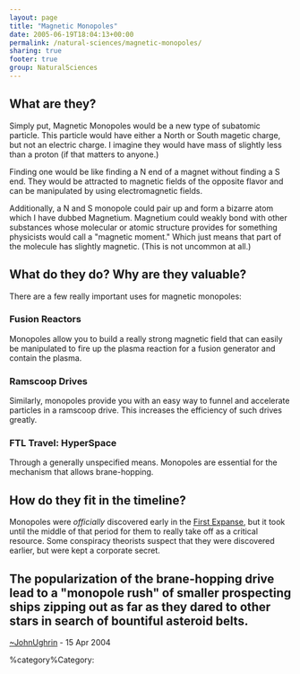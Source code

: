 ```yaml
---
layout: page
title: "Magnetic Monopoles"
date: 2005-06-19T18:04:13+00:00
permalink: /natural-sciences/magnetic-monopoles/
sharing: true
footer: true
group: NaturalSciences
---
```




## What are they?

Simply put, Magnetic Monopoles would be a new type of subatomic particle. This particle would have either a North or South magetic charge, but not an electric charge. I imagine they would have mass of slightly less than a proton (if that matters to anyone.)

Finding one would be like finding a N end of a magnet without finding a S end. They would be attracted to magnetic fields of the opposite flavor and can be manipulated by using electromagnetic fields.

Additionally, a N and S monopole could pair up and form a bizarre atom which I have dubbed Magnetium. Magnetium could weakly bond with other substances whose molecular or atomic structure provides for something physicists would call a "magnetic moment." Which just means that part of the molecule has slightly magnetic. (This is not uncommon at all.) 

## What do they do? Why are they valuable?

There are a few really important uses for magnetic monopoles:

### Fusion Reactors

Monopoles allow you to build a really strong magnetic field that can easily be manipulated to fire up the plasma reaction for a fusion generator and contain the plasma. 

### Ramscoop Drives

Similarly, monopoles provide you with an easy way to funnel and accelerate particles in a ramscoop drive. This increases the efficiency of such drives greatly.

### FTL Travel: HyperSpace

Through a generally unspecified means. Monopoles are essential for the mechanism that allows brane-hopping.

## How do they fit in the timeline?

Monopoles were _officially_ discovered early in the [First Expanse](/chronology/first-expanse-), but it took until the middle of that period for them to really take off as a critical resource. Some conspiracy theorists suspect that they were discovered earlier, but were kept a corporate secret. 

The popularization of the brane-hopping drive lead to a "monopole rush" of smaller prospecting ships zipping out as far as they dared to other stars in search of bountiful asteroid belts. 
----
[~JohnUghrin](/natural-sciences/~john-ughrin) - 15 Apr 2004


%category%Category: 
